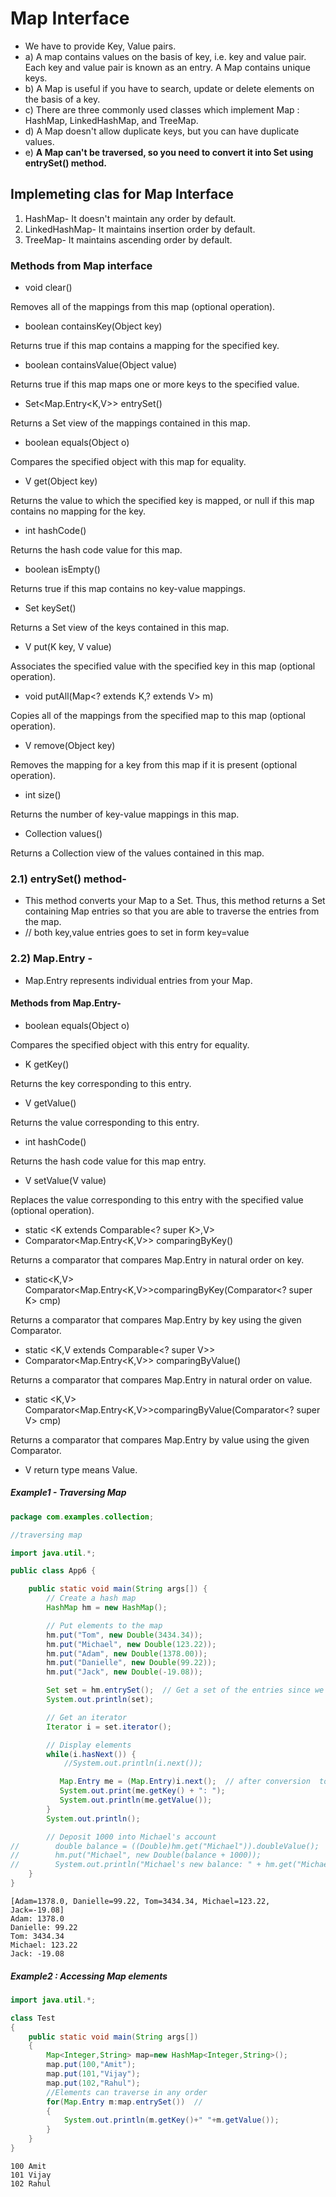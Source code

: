 
# Map Interface

- We have to provide Key, Value pairs.
- a) A map contains values on the basis of key, i.e. key and value pair. Each key and value pair is known as an entry. A Map contains unique keys.
- b) A Map is useful if you have to search, update or delete elements on the basis of a key.
- c) There are three commonly used classes which implement Map : HashMap, LinkedHashMap, and TreeMap. 
- d) A Map doesn't allow duplicate keys, but you can have duplicate values. 
- e) **A Map can't be traversed, so you need to convert it into Set using entrySet() method.**

## Implemeting clas for Map Interface

1. HashMap- It doesn't maintain any order by default.
2. LinkedHashMap- It maintains insertion order by default.
3. TreeMap- It maintains ascending order by default.

### Methods from Map interface

- void clear() 
  
Removes all of the mappings from this map (optional operation).


- boolean containsKey(Object key)

Returns true if this map contains a mapping for the specified key.

- boolean	containsValue(Object value)

Returns true if this map maps one or more keys to the specified value.

- Set<Map.Entry<K,V>> entrySet()

Returns a Set view of the mappings contained in this map.

- boolean	equals(Object o)

Compares the specified object with this map for equality.

- V	get(Object key)

Returns the value to which the specified key is mapped, or null if this map contains no mapping for the key.

- int	hashCode()

Returns the hash code value for this map.

- boolean	isEmpty()

Returns true if this map contains no key-value mappings.

- Set<K>	keySet()

Returns a Set view of the keys contained in this map.

- V put(K key, V value)

Associates the specified value with the specified key in this map (optional operation).

- void	putAll(Map<? extends K,? extends V> m)

Copies all of the mappings from the specified map to this map (optional operation).

- V remove(Object key)

Removes the mapping for a key from this map if it is present (optional operation).

- int	size()

Returns the number of key-value mappings in this map.

- Collection<V>	values()

Returns a Collection view of the values contained in this map.


### 2.1) entrySet() method-

- This method converts your Map to a Set. Thus, this method returns a Set containing Map entries so that you are able to traverse the entries from the
  map. 
- // both key,value entries goes to set in form key=value

### 2.2) Map.Entry -

- Map.Entry represents individual entries from your Map.

#### Methods from Map.Entry-


- boolean equals(Object o) 

Compares the specified object with this entry for equality.

- K getKey()

Returns the key corresponding to this entry.

- V getValue()

Returns the value corresponding to this entry.

- int hashCode()

Returns the hash code value for this map entry.

- V setValue(V value)

Replaces the value corresponding to this entry with the specified value (optional operation).

- static <K extends Comparable<? super K>,V>
- Comparator<Map.Entry<K,V>>	comparingByKey()

Returns a comparator that compares Map.Entry in natural order on key.

- static<K,V> Comparator<Map.Entry<K,V>>comparingByKey(Comparator<? super K> cmp)

Returns a comparator that compares Map.Entry by key using the given Comparator.

- static <K,V extends Comparable<? super V>>
- Comparator<Map.Entry<K,V>>	comparingByValue()


Returns a comparator that compares Map.Entry in natural order on value.

- static <K,V> Comparator<Map.Entry<K,V>>comparingByValue(Comparator<? super V> cmp)

Returns a comparator that compares Map.Entry by value using the given Comparator.

* V return type means Value.

##### Example1 - Traversing Map

```java
package com.examples.collection;

//traversing map

import java.util.*;

public class App6 {

    public static void main(String args[]) {
        // Create a hash map
        HashMap hm = new HashMap();

        // Put elements to the map
        hm.put("Tom", new Double(3434.34));
        hm.put("Michael", new Double(123.22));
        hm.put("Adam", new Double(1378.00));
        hm.put("Danielle", new Double(99.22));
        hm.put("Jack", new Double(-19.08));

        Set set = hm.entrySet();  // Get a set of the entries since we cannot access Map directly.
        System.out.println(set);

        // Get an iterator
        Iterator i = set.iterator();

        // Display elements
        while(i.hasNext()) {
            //System.out.println(i.next());

           Map.Entry me = (Map.Entry)i.next();  // after conversion  to SET each element is represented by Map.entry
           System.out.print(me.getKey() + ": ");
           System.out.println(me.getValue());
        }
        System.out.println();

        // Deposit 1000 into Michael's account
//        double balance = ((Double)hm.get("Michael")).doubleValue();
//        hm.put("Michael", new Double(balance + 1000));
//        System.out.println("Michael's new balance: " + hm.get("Michael"));
    }
}

```

```
[Adam=1378.0, Danielle=99.22, Tom=3434.34, Michael=123.22, Jack=-19.08]
Adam: 1378.0
Danielle: 99.22
Tom: 3434.34
Michael: 123.22
Jack: -19.08
```

##### Example2 : Accessing Map elements 

```java
import java.util.*;

class Test
{
    public static void main(String args[])
    {
        Map<Integer,String> map=new HashMap<Integer,String>();
        map.put(100,"Amit");
        map.put(101,"Vijay");
        map.put(102,"Rahul");
        //Elements can traverse in any order
        for(Map.Entry m:map.entrySet())  //
        {
            System.out.println(m.getKey()+" "+m.getValue());
        }
    }
}
```

```
100 Amit
101 Vijay
102 Rahul

```
